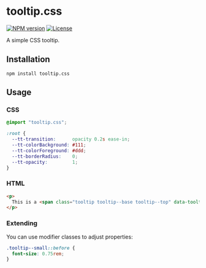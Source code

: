 # tooltip.css

[![NPM version][npm-img]][npm-url]
[![License][license-img]][license-url]

A simple CSS tooltip.

## Installation

```
npm install tooltip.css
```

## Usage

### CSS

``` css
@import "tooltip.css";

:root {
  --tt-transition:      opacity 0.2s ease-in;
  --tt-colorBackground: #111;
  --tt-colorForeground: #ddd;
  --tt-borderRadius:    0;
  --tt-opacity:         1;
}
```

### HTML

``` html
<p>
  This is a <span class="tooltip tooltip--base tooltip--top" data-tooltip="This is a tooltip">sentence</span>.
</p>
```

### Extending

You can use modifier classes to adjust properties:

``` css
.tooltip--small::before {
  font-size: 0.75rem;
}
```

[npm-img]: https://img.shields.io/npm/v/tooltip.css.svg?style=flat-square
[npm-url]: https://npmjs.org/package/tooltip.css
[license-img]: http://img.shields.io/npm/l/tooltip.css.svg?style=flat-square
[license-url]: LICENSE
